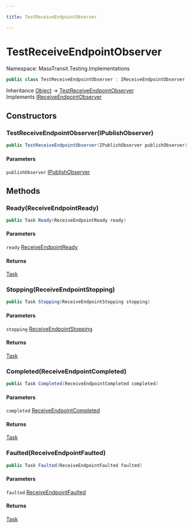 ```yaml
---

title: TestReceiveEndpointObserver

---
```


# TestReceiveEndpointObserver

Namespace: MassTransit.Testing.Implementations

```csharp
public class TestReceiveEndpointObserver : IReceiveEndpointObserver
```

Inheritance [Object](https://learn.microsoft.com/en-us/dotnet/api/system.object) → [TestReceiveEndpointObserver](../masstransit-testing-implementations/testreceiveendpointobserver)<br/>
Implements [IReceiveEndpointObserver](../../masstransit-abstractions/masstransit/ireceiveendpointobserver)

## Constructors

### **TestReceiveEndpointObserver(IPublishObserver)**

```csharp
public TestReceiveEndpointObserver(IPublishObserver publishObserver)
```

#### Parameters

`publishObserver` [IPublishObserver](../../masstransit-abstractions/masstransit/ipublishobserver)<br/>

## Methods

### **Ready(ReceiveEndpointReady)**

```csharp
public Task Ready(ReceiveEndpointReady ready)
```

#### Parameters

`ready` [ReceiveEndpointReady](../../masstransit-abstractions/masstransit/receiveendpointready)<br/>

#### Returns

[Task](https://learn.microsoft.com/en-us/dotnet/api/system.threading.tasks.task)<br/>

### **Stopping(ReceiveEndpointStopping)**

```csharp
public Task Stopping(ReceiveEndpointStopping stopping)
```

#### Parameters

`stopping` [ReceiveEndpointStopping](../../masstransit-abstractions/masstransit/receiveendpointstopping)<br/>

#### Returns

[Task](https://learn.microsoft.com/en-us/dotnet/api/system.threading.tasks.task)<br/>

### **Completed(ReceiveEndpointCompleted)**

```csharp
public Task Completed(ReceiveEndpointCompleted completed)
```

#### Parameters

`completed` [ReceiveEndpointCompleted](../../masstransit-abstractions/masstransit/receiveendpointcompleted)<br/>

#### Returns

[Task](https://learn.microsoft.com/en-us/dotnet/api/system.threading.tasks.task)<br/>

### **Faulted(ReceiveEndpointFaulted)**

```csharp
public Task Faulted(ReceiveEndpointFaulted faulted)
```

#### Parameters

`faulted` [ReceiveEndpointFaulted](../../masstransit-abstractions/masstransit/receiveendpointfaulted)<br/>

#### Returns

[Task](https://learn.microsoft.com/en-us/dotnet/api/system.threading.tasks.task)<br/>
